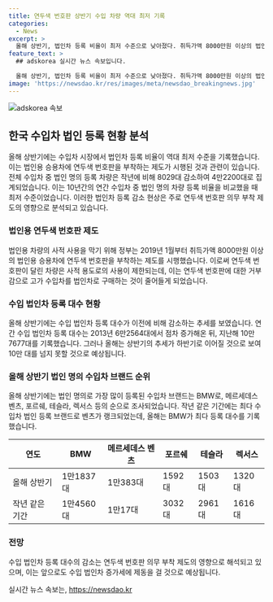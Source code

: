 ```yaml
---
title: 연두색 번호판 상반기 수입 차량 역대 최저 기록
categories:
  - News
excerpt: >
  올해 상반기, 법인차 등록 비율이 최저 수준으로 낮아졌다. 취득가액 8000만원 이상의 법인용 승용차에 연두색 번호판 부착 의무화로 인해 고가 수입차를 법인용으로 구매하는 경향이 감소하고 있으며, 이는 법인용 차량의 사적 사용을 제한하기 위한 정부의 조치라고 분석된다. 앞으로 수입 법인차 등록 대수도 감소할 전망이며, 올해 상반기에 가장 많이 등록된 수입차 브랜드는 BMW로 나타났다. 
feature_text: >
  ## adskorea 실시간 뉴스 속보입니다.

  올해 상반기, 법인차 등록 비율이 최저 수준으로 낮아졌다. 취득가액 8000만원 이상의 법인용 승용차에 연두색 번호판 부착 의무화로 인해 고가 수입차를 법인용으로 구매하는 경향이 감소하고 있으며, 이는 법인용 차량의 사적 사용을 제한하기 위한 정부의 조치라고 분석된다. 앞으로 수입 법인차 등록 대수도 감소할 전망이며, 올해 상반기에 가장 많이 등록된 수입차 브랜드는 BMW로 나타났다. 
image: 'https://newsdao.kr/res/images/meta/newsdao_breakingnews.jpg'
---
```


<p><img src="https://newsdao.kr/res/images/meta/newsdao_breakingnews.jpg" alt="adskorea 속보" /></p>

<h2 data-ke-size="size26">한국 수입차 법인 등록 현황 분석</h2>

<p data-ke-size="size16">올해 상반기에는 수입차 시장에서 법인차 등록 비율이 역대 최저 수준을 기록했습니다. 이는 법인용 승용차에 연두색 번호판을 부착하는 제도가 시행된 것과 관련이 있습니다. 전체 수입차 중 법인 명의 등록 차량은 작년에 비해 8029대 감소하여 4만2200대로 집계되었습니다. 이는 10년간의 연간 수입차 중 법인 명의 차량 등록 비율을 비교했을 때 최저 수준이었습니다. 이러한 법인차 등록 감소 현상은 주로 연두색 번호판 의무 부착 제도의 영향으로 분석되고 있습니다.</p>

<h3>법인용 연두색 번호판 제도</h3>

<p data-ke-size="size16">법인용 차량의 사적 사용을 막기 위해 정부는 2019년 1월부터 취득가액 8000만원 이상의 법인용 승용차에 연두색 번호판을 부착하는 제도를 시행했습니다. 이로써 연두색 번호판이 달린 차량은 사적 용도로의 사용이 제한되는데, 이는 연두색 번호판에 대한 거부감으로 고가 수입차를 법인차로 구매하는 것이 줄어들게 되었습니다.</p>

<h3>수입 법인차 등록 대수 현황</h3>

<p data-ke-size="size16">올해 상반기에는 수입 법인차 등록 대수가 이전에 비해 감소하는 추세를 보였습니다. 연간 수입 법인차 등록 대수는 2013년 6만2564대에서 점차 증가해온 뒤, 지난해 10만7677대를 기록했습니다. 그러나 올해는 상반기의 추세가 하반기로 이어질 것으로 보여 10만 대를 넘지 못할 것으로 예상됩니다.</p>

<h3>올해 상반기 법인 명의 수입차 브랜드 순위</h3>

<p data-ke-size="size16">올해 상반기에는 법인 명의로 가장 많이 등록된 수입차 브랜드는 BMW로, 메르세데스 벤츠, 포르쉐, 테슬라, 렉서스 등의 순으로 조사되었습니다. 작년 같은 기간에는 최다 수입차 법인 등록 브랜드로 벤츠가 랭크되었는데, 올해는 BMW가 최다 등록 대수를 기록했습니다.</p>

<table>
    <thead>
        <tr>
            <th>연도</th>
            <th>BMW</th>
            <th>메르세데스 벤츠</th>
            <th>포르쉐</th>
            <th>테슬라</th>
            <th>렉서스</th>
        </tr>
    </thead>
    <tbody>
        <tr>
            <td>올해 상반기</td>
            <td>1만1837대</td>
            <td>1만383대</td>
            <td>1592대</td>
            <td>1503대</td>
            <td>1320대</td>
        </tr>
        <tr>
            <td>작년 같은 기간</td>
            <td>1만4560대</td>
            <td>1만17대</td>
            <td>3032대</td>
            <td>2961대</td>
            <td>1616대</td>
        </tr>
    </tbody>
</table>

<h3>전망</h3>

<p data-ke-size="size16">수입 법인차 등록 대수의 감소는 연두색 번호판 의무 부착 제도의 영향으로 해석되고 있으며, 이는 앞으로도 수입 법인차 증가세에 제동을 걸 것으로 예상됩니다.</p>
실시간 뉴스 속보는, <a href="https://newsdao.kr" rel="dofollow">https://newsdao.kr</a>


